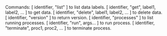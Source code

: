 Commands:
[ identifier, "list" ] to list data labels.
[ identifier, "get", label1, label2, ... ] to get data.
[ identifier, "delete", label1, label2, ... ] to delete data.
[ identifier, "version" ] to return version.
[ identifier, "processes" ] to list running processes.
[ identifier, "run", args... ] to run process.
[ identifier, "terminate", proc1, proc2, ... ] to terminate process.
